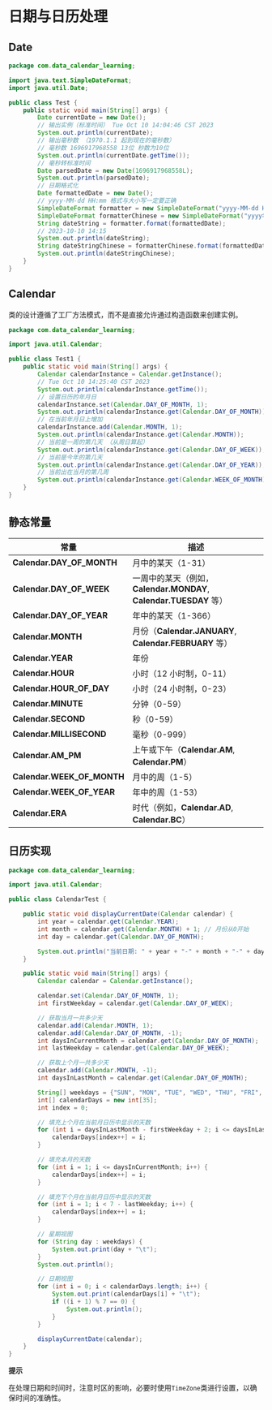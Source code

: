 # 日期与日历处理

## Date

```java
package com.data_calendar_learning;

import java.text.SimpleDateFormat;
import java.util.Date;

public class Test {
    public static void main(String[] args) {
        Date currentDate = new Date();
        // 输出实例（标准时间） Tue Oct 10 14:04:46 CST 2023
        System.out.println(currentDate);
        // 输出毫秒数 （1970.1.1 起到现在的毫秒数）
        // 毫秒数 1696917968558 13位 秒数为10位
        System.out.println(currentDate.getTime());
        // 毫秒转标准时间
        Date parsedDate = new Date(1696917968558L);
        System.out.println(parsedDate);
        // 日期格式化
        Date formattedDate = new Date();
        // yyyy-MM-dd HH:mm 格式与大小写一定要正确
        SimpleDateFormat formatter = new SimpleDateFormat("yyyy-MM-dd HH:mm");
        SimpleDateFormat formatterChinese = new SimpleDateFormat("yyyy年MM月dd日");
        String dateString = formatter.format(formattedDate);
        // 2023-10-10 14:15
        System.out.println(dateString);
        String dateStringChinese = formatterChinese.format(formattedDate);
        System.out.println(dateStringChinese);
    }
}
```

## Calendar

类的设计遵循了工厂方法模式，而不是直接允许通过构造函数来创建实例。

```java
package com.data_calendar_learning;

import java.util.Calendar;

public class Test1 {
    public static void main(String[] args) {
        Calendar calendarInstance = Calendar.getInstance();
        // Tue Oct 10 14:25:40 CST 2023
        System.out.println(calendarInstance.getTime());
        // 设置日历的年月日
        calendarInstance.set(Calendar.DAY_OF_MONTH, 1);
        System.out.println(calendarInstance.get(Calendar.DAY_OF_MONTH));
        // 在当前年月日上增加
        calendarInstance.add(Calendar.MONTH, 1);
        System.out.println(calendarInstance.get(Calendar.MONTH));
        // 当前是一周的第几天 （从周日算起）
        System.out.println(calendarInstance.get(Calendar.DAY_OF_WEEK));
        // 当前是今年的第几天
        System.out.println(calendarInstance.get(Calendar.DAY_OF_YEAR));
        // 当前出在当月的第几周
        System.out.println(calendarInstance.get(Calendar.WEEK_OF_MONTH));
    }
}
```

## 静态常量

| **常量**                   | **描述**                                                           |
| -------------------------- | ------------------------------------------------------------------ |
| **Calendar.DAY_OF_MONTH**  | 月中的某天（1-31）                                                 |
| **Calendar.DAY_OF_WEEK**   | 一周中的某天（例如，**Calendar.MONDAY**, **Calendar.TUESDAY** 等） |
| **Calendar.DAY_OF_YEAR**   | 年中的某天（1-366）                                                |
| **Calendar.MONTH**         | 月份（**Calendar.JANUARY**, **Calendar.FEBRUARY** 等）             |
| **Calendar.YEAR**          | 年份                                                               |
| **Calendar.HOUR**          | 小时（12 小时制，0-11）                                            |
| **Calendar.HOUR_OF_DAY**   | 小时（24 小时制，0-23）                                            |
| **Calendar.MINUTE**        | 分钟（0-59）                                                       |
| **Calendar.SECOND**        | 秒（0-59）                                                         |
| **Calendar.MILLISECOND**   | 毫秒（0-999）                                                      |
| **Calendar.AM_PM**         | 上午或下午（**Calendar.AM**, **Calendar.PM**）                     |
| **Calendar.WEEK_OF_MONTH** | 月中的周（1-5）                                                    |
| **Calendar.WEEK_OF_YEAR**  | 年中的周（1-53）                                                   |
| **Calendar.ERA**           | 时代（例如，**Calendar.AD**, **Calendar.BC**）                     |

## 日历实现

```java
package com.data_calendar_learning;

import java.util.Calendar;

public class CalendarTest {

    public static void displayCurrentDate(Calendar calendar) {
        int year = calendar.get(Calendar.YEAR);
        int month = calendar.get(Calendar.MONTH) + 1; // 月份从0开始
        int day = calendar.get(Calendar.DAY_OF_MONTH);

        System.out.println("当前日期: " + year + "-" + month + "-" + day);
    }

    public static void main(String[] args) {
        Calendar calendar = Calendar.getInstance();

        calendar.set(Calendar.DAY_OF_MONTH, 1);
        int firstWeekday = calendar.get(Calendar.DAY_OF_WEEK);

        // 获取当月一共多少天
        calendar.add(Calendar.MONTH, 1);
        calendar.add(Calendar.DAY_OF_MONTH, -1);
        int daysInCurrentMonth = calendar.get(Calendar.DAY_OF_MONTH);
        int lastWeekday = calendar.get(Calendar.DAY_OF_WEEK);

        // 获取上个月一共多少天
        calendar.add(Calendar.MONTH, -1);
        int daysInLastMonth = calendar.get(Calendar.DAY_OF_MONTH);

        String[] weekdays = {"SUN", "MON", "TUE", "WED", "THU", "FRI", "SAT"};
        int[] calendarDays = new int[35];
        int index = 0;

        // 填充上个月在当前月日历中显示的天数
        for (int i = daysInLastMonth - firstWeekday + 2; i <= daysInLastMonth; i++) {
            calendarDays[index++] = i;
        }

        // 填充本月的天数
        for (int i = 1; i <= daysInCurrentMonth; i++) {
            calendarDays[index++] = i;
        }

        // 填充下个月在当前月日历中显示的天数
        for (int i = 1; i < 7 - lastWeekday; i++) {
            calendarDays[index++] = i;
        }

        // 星期视图
        for (String day : weekdays) {
            System.out.print(day + "\t");
        }
        System.out.println();

        // 日期视图
        for (int i = 0; i < calendarDays.length; i++) {
            System.out.print(calendarDays[i] + "\t");
            if ((i + 1) % 7 == 0) {
                System.out.println();
            }
        }

        displayCurrentDate(calendar);
    }
}
```

**提示**

在处理日期和时间时，注意时区的影响，必要时使用`TimeZone`类进行设置，以确保时间的准确性。
